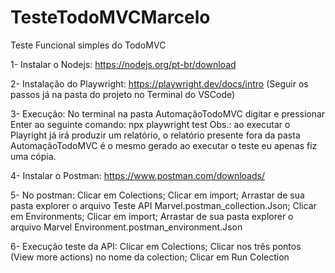 # TesteTodoMVCMarcelo
Teste Funcional simples do TodoMVC

1- Instalar o Nodejs:
https://nodejs.org/pt-br/download

2- Instalação do Playwright:
https://playwright.dev/docs/intro
(Seguir os passos já na pasta do projeto no Terminal do VSCode)

3- Execução:
No terminal na pasta AutomaçãoTodoMVC digitar e pressionar Enter ao seguinte comando:
npx playwright test
Obs.: ao executar o Playright já irá produzir um relatório, o relatório presente fora da pasta AutomaçãoTodoMVC é o mesmo gerado ao executar o teste eu apenas fiz uma cópia.

4- Instalar o Postman:
https://www.postman.com/downloads/

5- No postman:
Clicar em Colections;
Clicar em import;
Arrastar de sua pasta explorer o arquivo Teste API Marvel.postman_collection.Json;
Clicar em Environments;
Clicar em import;
Arrastar de sua pasta explorer o arquivo Marvel Environment.postman_environment.Json

6- Execução teste da API:
Clicar em Colections;
Clicar nos três pontos (View more actions) no nome da colection;
Clicar em Run Colection



